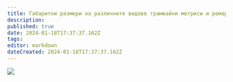 ```yaml
---
title: Габаритни размери на различните видове трамвайни мотриси и ремаркета
description: 
published: true
date: 2024-01-18T17:37:37.162Z
tags: 
editor: markdown
dateCreated: 2024-01-18T17:37:37.162Z
---
```


<img src="https://drive.google.com/uc?export=view&id=1J22CkycbE4DDsscXLZCSPg7eh9w3KtyJ">